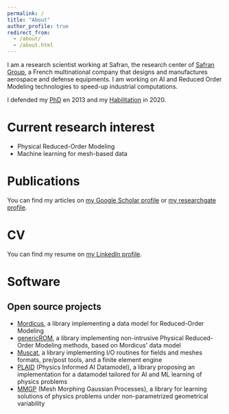 ```yaml
---
permalink: /
title: "About"
author_profile: true
redirect_from: 
  - /about/
  - /about.html
---
```


I am a research scientist working at Safran, the research center of [Safran Group](https://www.safran-group.com), a French multinational company that designs and manufactures aerospace and defense equipments.
I am working on AI and Reduced Order Modeling technologies to speed-up industrial computations.

I defended my [PhD](http://casenave.github.io/files/PhD_Casenave.pdf) en 2013 and my [Habilitation](http://casenave.github.io/files/HDR_Casenave.pdf) in 2020. 


# Current research interest

* Physical Reduced-Order Modeling
* Machine learning for mesh-based data


# Publications

You can find my articles on [my Google Scholar profile](https://scholar.google.fr/citations?user=VBv7cPQAAAAJ&hl=fr) or [my researchgate profile](https://www.researchgate.net/profile/Fabien-Casenave).


# CV

You can find my resume on [my LinkedIn profile](https://www.linkedin.com/in/fabien-casenave).

# Software

## Open source projects

* [Mordicus](https://gitlab.com/mor_dicus/mordicus), a library implementing a data model for Reduced-Order Modeling
* [genericROM](https://gitlab.com/drti/genericrom), a library implementing non-intrusive Physical Reduced-Order Modeling methods, based on Mordicus' data model
* [Muscat](https://gitlab.com/drti/muscat), a library implementing I/O routines for fields and meshes formats, pre/post tools, and a finite element engine
* [PLAID](https://gitlab.com/drti/plaid) (Physics Informed AI Datamodel), a library proposing an implementation for a datamodel tailored for AI and ML learning of physics problems
* [MMGP](https://gitlab.com/drti/mmgp) (Mesh Morphing Gaussian Processes), a library for learning solutions of physics problems under non-parametrized geometrical variability
